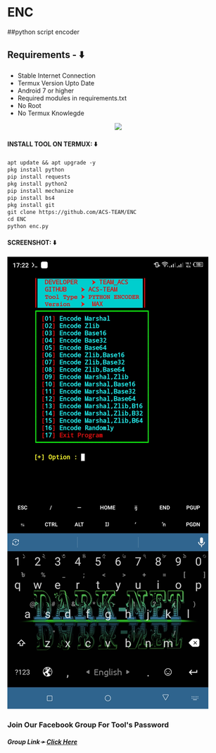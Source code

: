 # ENC
##python script encoder

## Requirements - ⬇️
- Stable Internet Connection
- Termux Version Upto Date
- Android 7 or higher
- Required modules in requirements.txt
- No Root
- No Termux Knowlegde

<p align="center"><img src="https://user-images.githubusercontent.com/88341460/189536974-e0965a1d-3cc8-4507-a4c8-77aaa778a5c1.gif"></p>

#### INSTALL TOOL ON TERMUX: ⬇️
```
apt update && apt upgrade -y
pkg install python
pip install requests
pkg install python2
pip install mechanize
pip install bs4
pkg install git
git clone https://github.com/ACS-TEAM/ENC
cd ENC
python enc.py

```



#### SCREENSHOT: ⬇️
![logo](https://github.com/ACS-TEAM/ENC/blob/main/Screenshot_20240827-172244.jpg)

<h3> Join Our Facebook Group For Tool's Password</h3>
<h5>Group Link➛ <a href="https://facebook.com/groups/1904485096729624//">Click Here</a></h5>
